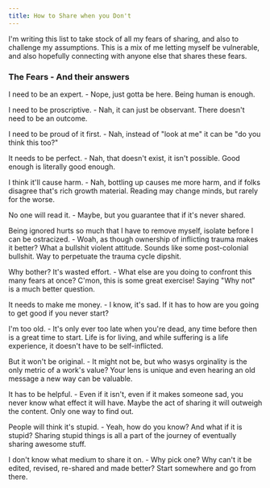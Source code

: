 ```yaml
---
title: How to Share when you Don't
---
```


I'm writing this list to take stock of all my fears of sharing, and also to challenge my assumptions. This is a mix of me letting myself be vulnerable, and also hopefully connecting with anyone else that shares these fears.

### The Fears - And their answers

I need to be an expert. - Nope, just gotta be here. Being human is enough.

I need to be proscriptive. - Nah, it can just be observant. There doesn't need to be an outcome.

I need to be proud of it first. - Nah, instead of "look at me" it can be "do you think this too?"

It needs to be perfect. - Nah, that doesn't exist, it isn't possible. Good enough is literally good enough.

I think it'll cause harm. - Nah, bottling up causes me more harm, and if folks disagree that's rich growth material. Reading may change minds, but rarely for the worse.

No one will read it. - Maybe, but you guarantee that if it's never shared.

Being ignored hurts so much that I have to remove myself, isolate before I can be ostracized. - Woah, as though ownership of inflicting trauma makes it better? What a bullshit violent attitude. Sounds like some post-colonial bullshit. Way to perpetuate the trauma cycle dipshit. 

Why bother? It's wasted effort. - What else are you doing to confront this many fears at once? C'mon, this is some great exercise! Saying "Why not" is a much better question.

It needs to make me money. - I know, it's sad. If it has to how are you going to get good if you never start?

I'm too old. - It's only ever too late when you're dead, any time before then is a great time to start. Life is for living, and while suffering is a life experience, it doesn't have to be self-inflicted.

But it won't be original. - It might not be, but who wasys orginality is the only metric of a work's value? Your lens is unique and even hearing an old message a new way can be valuable.

It has to be helpful. - Even if it isn't, even if it makes someone sad, you never know what effect it will have. Maybe the act of sharing it will outweigh the content. Only one way to find out.

People will think it's stupid. - Yeah, how do you know? And what if it is stupid? Sharing stupid things is all a part of the journey of eventually sharing awesome stuff.

I don't know what medium to share it on. - Why pick one? Why can't it be edited, revised, re-shared and made better? Start somewhere and go from there.